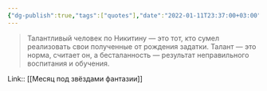 ```yaml
---
{"dg-publish":true,"tags":["quotes"],"date":"2022-01-11T23:37:00+03:00","title":"Талант - это норма","modified_at":"2022-06-03T09:20:42+03:00","permalink":"/quotes/202201112337/","dgHomeLink":false,"dgPassFrontmatter":true}
---
```



> Талантливый человек по Никитину — это тот, кто сумел реализовать свои полученные от рождения задатки. Талант — это норма, считает он, а бесталанность — результат неправильного воспитания и обучения.

Link:: [[Месяц под звёздами фантазии]]
